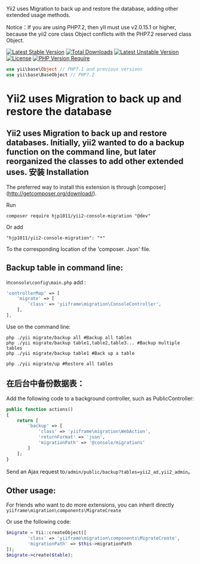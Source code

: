
Yii2 uses Migration to back up and restore the database, adding other extended usage methods.

Notice：If you are using PHP7.2, then yII must use v2.0.15.1 or higher, because the yii2 core class Object conflicts with the PHP7.2 reserved class Object.

[![Latest Stable Version](http://poser.pugx.org/hjp1011/yii2-console-migration/v)](https://packagist.org/packages/hjp1011/yii2-console-migration) [![Total Downloads](http://poser.pugx.org/hjp1011/yii2-console-migration/downloads)](https://packagist.org/packages/hjp1011/yii2-console-migration) [![Latest Unstable Version](http://poser.pugx.org/hjp1011/yii2-console-migration/v/unstable)](https://packagist.org/packages/hjp1011/yii2-console-migration) [![License](http://poser.pugx.org/hjp1011/yii2-console-migration/license)](https://packagist.org/packages/hjp1011/yii2-console-migration) [![PHP Version Require](http://poser.pugx.org/hjp1011/yii2-console-migration/require/php)](https://packagist.org/packages/hjp1011/yii2-console-migration)

```php
use yii\base\Object // PHP7.1 and previous versions
use yii\base\BaseObject // PHP7.2
```

Yii2 uses Migration to back up and restore the database
===========================
Yii2 uses Migration to back up and restore databases. Initially, yii2 wanted to do a backup function on the command line, but later reorganized the classes to add other extended uses.
安装 Installation
------------

The preferred way to install this extension is through [composer] (http://getcomposer.org/download/).

Run

```
composer require hjp1011/yii2-console-migration "@dev"
```

Or add

```
"hjp1011/yii2-console-migration": "*"
```

To the corresponding location of the 'composer. Json' file.


Backup table in command line:
-----

in```console\config\main.php``` add  :

```php
'controllerMap' => [
    'migrate' => [
        'class' => 'yiiframe\migration\ConsoleController',
    ],
],
```

Use on the command line:
```
php ./yii migrate/backup all #Backup all tables
php ./yii migrate/backup table1,table2,table3... #Backup multiple tables
php ./yii migrate/backup table1 #Back up a table

php ./yii migrate/up #Restore all tables
```

在后台中备份数据表：
-----
Add the following code to a background controller, such as PublicController:
```php
public function actions()
{
    return [
        'backup' => [
            'class' => 'yiiframe\migration\WebAction',
            'returnFormat' => 'json',
            'migrationPath' => '@console/migrations'
        ]
    ];
}
```
Send an Ajax request to```/admin/public/backup?tables=yii2_ad,yii2_admin```。

Other usage:
-----

For friends who want to do more extensions, you can inherit directly
```yiiframe\migration\components\MigrateCreate```

Or use the following code:
```php
$migrate = Yii::createObject([
        'class' => 'yiiframe\migration\components\MigrateCreate',
        'migrationPath' => $this->migrationPath
]);
$migrate->create($table);
```
